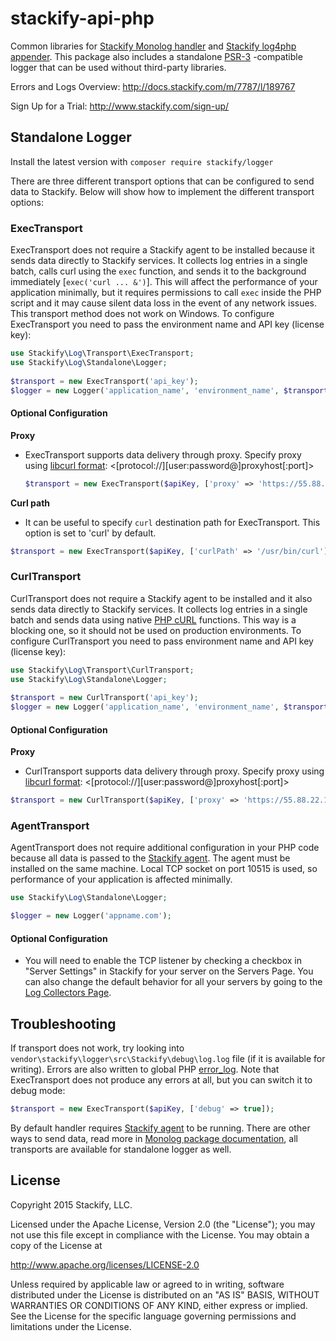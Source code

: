 stackify-api-php
================

Common libraries for [Stackify Monolog handler](https://github.com/stackify/stackify-log-monolog) and [Stackify log4php appender](https://github.com/stackify/stackify-log-log4php).
This package also includes a standalone [PSR-3](https://github.com/php-fig/fig-standards/blob/master/accepted/PSR-3-logger-interface.md) -compatible logger that can be used without third-party libraries.

Errors and Logs Overview:
http://docs.stackify.com/m/7787/l/189767

Sign Up for a Trial:
http://www.stackify.com/sign-up/

## Standalone Logger
Install the latest version with `composer require stackify/logger`

There are three different transport options that can be configured to send data to Stackify.  Below will show how to implement the different transport options:

### ExecTransport
ExecTransport does not require a Stackify agent to be installed because it sends data directly to Stackify services. It collects log entries in a single batch, calls curl using the ```exec``` function, and sends it to the background immediately [```exec('curl ... &')```]. This will affect the performance of your application minimally, but it requires permissions to call ```exec``` inside the PHP script and it may cause silent data loss in the event of any network issues. This transport method does not work on Windows. To configure ExecTransport you need to pass the environment name and API key (license key):
   
```php
use Stackify\Log\Transport\ExecTransport;
use Stackify\Log\Standalone\Logger;
    
$transport = new ExecTransport('api_key');
$logger = new Logger('application_name', 'environment_name', $transport);
```   

#### Optional Configuration

<b>Proxy</b>
- ExecTransport supports data delivery through proxy. Specify proxy using [libcurl format](http://curl.haxx.se/libcurl/c/CURLOPT_PROXY.html): <[protocol://][user:password@]proxyhost[:port]>
    ```php
    $transport = new ExecTransport($apiKey, ['proxy' => 'https://55.88.22.11:3128']);
    ```

<b>Curl path</b>
- It can be useful to specify ```curl``` destination path for ExecTransport. This option is set to 'curl' by default.
```php
$transport = new ExecTransport($apiKey, ['curlPath' => '/usr/bin/curl']);
```

### CurlTransport
CurlTransport does not require a Stackify agent to be installed and it also sends data directly to Stackify services. It collects log entries in a single batch and sends data using native [PHP cURL](http://php.net/manual/en/book.curl.php) functions. This way is a blocking one, so it should not be used on production environments. To configure CurlTransport you need to pass environment name and API key (license key):
```php
use Stackify\Log\Transport\CurlTransport;
use Stackify\Log\Standalone\Logger;
    
$transport = new CurlTransport('api_key');
$logger = new Logger('application_name', 'environment_name', $transport);
```

#### Optional Configuration

<b>Proxy</b>
- CurlTransport supports data delivery through proxy. Specify proxy using [libcurl format](http://curl.haxx.se/libcurl/c/CURLOPT_PROXY.html): <[protocol://][user:password@]proxyhost[:port]>
```php
$transport = new CurlTransport($apiKey, ['proxy' => 'https://55.88.22.11:3128']);
```
### AgentTransport

AgentTransport does not require additional configuration in your PHP code because all data is passed to the [Stackify agent](https://stackify.screenstepslive.com/s/3095/m/7787/l/119709-installation-for-linux). The agent must be installed on the same machine. Local TCP socket on port 10515 is used, so performance of your application is affected minimally.
```php
use Stackify\Log\Standalone\Logger;

$logger = new Logger('appname.com');
```
#### Optional Configuration
- You will need to enable the TCP listener by checking a checkbox in "Server Settings" in Stackify for your server on the Servers Page.  You can also change the default behavior for all your servers by going to the [Log Collectors Page](http://docs.stackify.com/m/7787/l/302705-log-collectors).

## Troubleshooting

If transport does not work, try looking into ```vendor\stackify\logger\src\Stackify\debug\log.log``` file (if it is available for writing). Errors are also written to global PHP [error_log](http://php.net/manual/en/errorfunc.configuration.php#ini.error-log).
Note that ExecTransport does not produce any errors at all, but you can switch it to debug mode:
```php
$transport = new ExecTransport($apiKey, ['debug' => true]);
```

By default handler requires [Stackify agent](https://stackify.screenstepslive.com/s/3095/m/7787/l/119709-installation-for-linux) to be running.
There are other ways to send data, read more in [Monolog package documentation](https://github.com/stackify/stackify-log-monolog),
all transports are available for standalone logger as well.

## License

Copyright 2015 Stackify, LLC.

Licensed under the Apache License, Version 2.0 (the "License");
you may not use this file except in compliance with the License.
You may obtain a copy of the License at

   http://www.apache.org/licenses/LICENSE-2.0

Unless required by applicable law or agreed to in writing, software
distributed under the License is distributed on an "AS IS" BASIS,
WITHOUT WARRANTIES OR CONDITIONS OF ANY KIND, either express or implied.
See the License for the specific language governing permissions and
limitations under the License.
